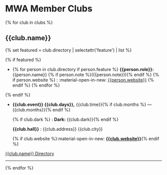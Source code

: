 # MWA Member Clubs

{% for club in clubs %}
## {{club.name}}

{% set featured = club.directory | selectattr('feature') | list %}
<div class="grid cards" markdown>

{% if featured %}
-   {% for person in club.directory if person.feature %}
    **{{person.role}}:** {{person.name}} {% if person.note %}({{person.note}}){% endif %}
    {% if person.website %}
    :   :material-open-in-new: [{{person.website}}](http://{{person.website}})
    {% endif %}
    {% endfor %}

{% endif %}
-   **{{club.event}} {{club.days}},** {{club.time}}{% if club.months %} — {{club.months}}{% endif %}

    {% if club.dark %}
    :   **Dark:** {{club.dark}}{% endif %}

    **{{club.hall}}**
    :   {{club.address}} {{club.city}}

    {% if club.website %}:material-open-in-new: [**{{club.website}}**](http://{{club.website}}){% endif %}

</div>

[{{club.name}} Directory](../council/directory.md#{{club.slug}})

---
{% endfor %}

